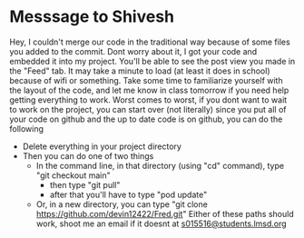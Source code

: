 
# Messsage to Shivesh
Hey,
I couldn't merge our code in the traditional way because of some files you added to the commit.
Dont worry about it, I got your code and embedded it into my project.
You'll be able to see the post view you made in the "Feed" tab. It may take a minute to load (at least it does in school) because of wifi or something. Take some time to familiarize yourself with the layout of the code, and let me know in class tomorrow if you need help getting everything to work.
Worst comes to worst, if you dont want to wait to work on the project, you can start over (not literally) since you put all of your code on github and the up to date code is on github, you can do the following
- Delete everything in your project directory
- Then you can do one of two things
  - In the command line, in that directory (using "cd" command), type "git checkout main"
    - then type "git pull"
    - after that you'll have to type "pod update"
  - Or, in a new directory, you can type "git clone https://github.com/devin12422/Fred.git"
Either of these paths should work, shoot me an email if it doesnt at s015516@students.lmsd.org
